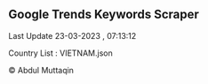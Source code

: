 

## Google Trends Keywords Scraper 
 
Last Update 23-03-2023 , 07:13:12

Country List :
VIETNAM.json



© Abdul Muttaqin 
